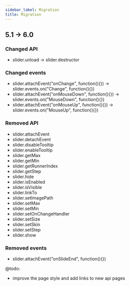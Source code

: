 ```yaml
---
sidebar_label: Migration
title: Migration
---          
```


5.1 -> 6.0 
---------------

### Changed API

- slider.unload -> slider.destructor

### Changed events

- slider.attachEvent("onChange", function(){}) -> slider.events.on("Change", function(){})
- slider.attachEvent("onMouseDown", function(){}) -> slider.events.on("MouseDown", function(){})
- slider.attachEvent("onMouseUp", function(){}) -> slider.events.on("MouseUp", function(){})

### Removed API

- slider.attachEvent	
- slider.detachEvent
- slider.disableTooltip	
- slider.enableTooltip	
- slider.getMax	
- slider.getMin
- slider.getRunnerIndex	
- slider.getStep	
- slider.hide	
- slider.isEnabled	
- slider.isVisible	
- slider.linkTo
- slider.setImagePath	
- slider.setMax	
- slider.setMin	
- slider.setOnChangeHandler	
- slider.setSize	
- slider.setSkin	
- slider.setStep	
- slider.show	

### Removed events

- slider.attachEvent("onSlideEnd", function(){})


@todo: 
- improve the page style and add links to new api pages